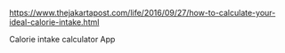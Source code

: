https://www.thejakartapost.com/life/2016/09/27/how-to-calculate-your-ideal-calorie-intake.html

Calorie intake calculator App